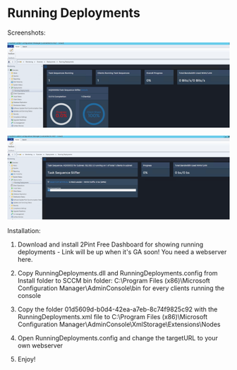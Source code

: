 # Running Deployments

Screenshots:

![Alt text](https://github.com/TeamCTGlobal/MMS2018/blob/master/RunningDeployments/r2.png?raw=true "Running Deployments")

![Alt text](https://github.com/TeamCTGlobal/MMS2018/blob/master/RunningDeployments/r1.png?raw=true "Running Deployments - Details")

Installation:


1) Download and install 2Pint Free Dashboard for showing running deployments - Link will be up when it's GA soon!
   You need a webserver here.

2) Copy RunningDeployments.dll and RunningDeployments.config from Install folder to SCCM bin folder: C:\Program Files (x86)\Microsoft Configuration Manager\AdminConsole\bin
for every clients running the console

3) Copy the folder 01d5609d-b0d4-42ea-a7eb-8c74f9825c92 with the RunningDeployments.xml file to C:\Program Files (x86)\Microsoft Configuration Manager\AdminConsole\XmlStorage\Extensions\Nodes

4) Open RunningDeployments.config and change the targetURL to your own webserver

5) Enjoy!







